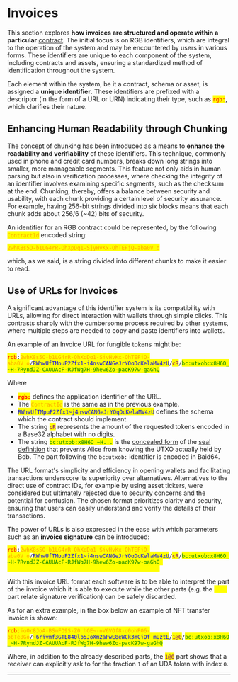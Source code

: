 # Invoices

This section explores **how invoices are structured and operate within a particular** [contract](glossary.md#contract). The initial focus is on RGB identifiers, which are integral to the operation of the system and may be encountered by users in various forms. These identifiers are unique to each component of the system, including contracts and assets, ensuring a standardized method of identification throughout the system.

Each element within the system, be it a contract, schema or asset, is assigned a **unique identifier**. These identifiers are prefixed with a descriptor (in the form of a URL or URN) indicating their type, such as <mark style="color:red;">`rgb:`</mark>, which clarifies their nature.

## Enhancing Human Readability through Chunking

The concept of chunking has been introduced as a means to **enhance the readability and verifiability** of these identifiers. This technique, commonly used in phone and credit card numbers, breaks down long strings into smaller, more manageable segments. This feature not only aids in human parsing but also in verification processes, where checking the integrity of an identifier involves examining specific segments, such as the checksum at the end. Chunking, thereby, offers a balance between security and usability, with each chunk providing a certain level of security assurance. For example, having 256-bit strings divided into six blocks means that each chunk adds about 256/6 (\~42) bits of security.

An identifier for an RGB contract could be represented, by the following <mark style="color:orange;">`ContractId`</mark> encoded string:&#x20;

<mark style="color:orange;">`2whK8s5O-b1LG4rR-OhXpDq1-SjyHvKx-OhTEFjQ-aba0V_o`</mark>

which, as we said, is a string divided into different chunks to make it easier to read.

## Use of URLs for Invoices

A significant advantage of this identifier system is its compatibility with URLs, allowing for direct interaction with wallets through simple clicks. This contrasts sharply with the cumbersome process required by other systems, where multiple steps are needed to copy and paste identifiers into wallets.&#x20;

An example of an Invoice URL for fungible tokens might be:&#x20;

<mark style="color:red;">`rgb`</mark>`:`<mark style="color:orange;">`2whK8s5O-b1LG4rR-OhXpDq1-SjyHvKx-OhTEFjQ-aba0V_o`</mark>`/`<mark style="color:blue;">`RWhwUfTMpuP2Zfx1~j4nswCANGeJrYOqDcKelaMV4zU`</mark>`/`<mark style="color:purple;">`cR`</mark>`/`<mark style="color:green;">`bc:utxob:x8H6O_~H-7RyndJZ-CAUUAcF-RJfWg7H-9hew6Zo-pacK97w-gaGhQ`</mark>

Where

* <mark style="color:red;">**`rgb:`**</mark> defines the application identifier of the URL.
* The <mark style="color:orange;">`ContractId`</mark> is the same as in the previous example.
* <mark style="color:blue;">`RWhwUfTMpuP2Zfx1~j4nswCANGeJrYOqDcKelaMV4zU`</mark> defines the schema which the contract should implement.
* The string <mark style="color:purple;">`cR`</mark> represents the amount of the requested tokens encoded in a Base32 alphabet with no digits.
* The string <mark style="color:green;">`bc:utxob:x8H6O_~H...`</mark> is the [concealed form](../rgb-state-and-operations/components-of-a-contract-operation.md#seal-definition) of the [seal definition](glossary.md#seal-definition) that prevents Alice from knowing the UTXO actually held by Bob. The part following the `bc:utxob:` identifier is encoded in Baid64.

The URL format's simplicity and efficiency in opening wallets and facilitating transactions underscore its superiority over alternatives. Alternatives to the direct use of contract IDs, for example by using asset tickers, were considered but ultimately rejected due to security concerns and the potential for confusion. The chosen format prioritizes clarity and security, ensuring that users can easily understand and verify the details of their transactions.

The power of URLs is also expressed in the ease with which parameters such as an **invoice signature** can be introduced:&#x20;

<mark style="color:red;">`rgb`</mark>`:`<mark style="color:orange;">`2whK8s5O-b1LG4rR-OhXpDq1-SjyHvKx-OhTEFjQ-aba0V_o`</mark>`/`<mark style="color:blue;">`RWhwUfTMpuP2Zfx1~j4nswCANGeJrYOqDcKelaMV4zU`</mark>`/`<mark style="color:purple;">`cR`</mark>`/`<mark style="color:green;">`bc:utxob:x8H6O_~H-7RyndJZ-CAUUAcF-RJfWg7H-9hew6Zo-pacK97w-gaGhQ`</mark><mark style="color:yellow;">`?sig=6kzbKKffP6xftkxn9UP8gWqiC41W16wYKE5CYaVhmEve`</mark>

With this invoice URL format each software is to be able to interpret the part of the invoice which it is able to execute while the other parts (e.g. the <mark style="color:yellow;">`?sig`</mark> part relate signature verification) can be safely discarded.

As for an extra example, in the box below an example of NFT transfer invoice is shown:&#x20;

<mark style="color:red;">`rgb:`</mark><mark style="color:orange;">`jgOr8JoA-BSmFO9S-Z0_hGE~-pV6VQf8-d0phP06-obTe8Go`</mark>`/`<mark style="color:blue;">`~6rjymf3GTE840lb5JoXm2aFwE8eWCk3mCjOf_mUztE`</mark>`/`<mark style="color:purple;">`1@0`</mark>`/`<mark style="color:green;">`bc:utxob:x8H6O_~H-7RyndJZ-CAUUAcF-RJfWg7H-9hew6Zo-pacK97w-gaGhQ`</mark>&#x20;

Where, in addition to the already described parts, the <mark style="color:purple;">`1@0`</mark> part shows that a receiver can explicitly ask to for the fraction `1` of an UDA token with index `0`.

***
